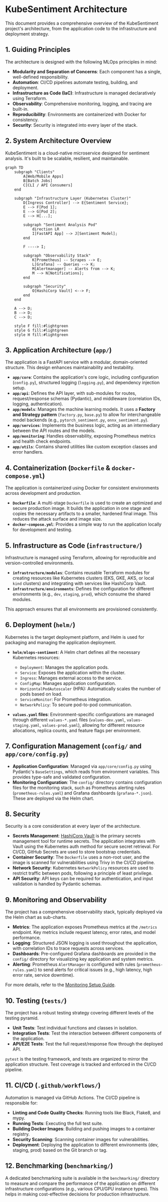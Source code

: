 # KubeSentiment Architecture

This document provides a comprehensive overview of the KubeSentiment project's architecture, from the application code to the infrastructure and deployment strategy.

## 1. Guiding Principles

The architecture is designed with the following MLOps principles in mind:

- **Modularity and Separation of Concerns**: Each component has a single, well-defined responsibility.
- **Automation**: CI/CD pipelines automate testing, building, and deployment.
- **Infrastructure as Code (IaC)**: Infrastructure is managed declaratively using Terraform.
- **Observability**: Comprehensive monitoring, logging, and tracing are built-in.
- **Reproducibility**: Environments are containerized with Docker for consistency.
- **Security**: Security is integrated into every layer of the stack.

## 2. System Architecture Overview

KubeSentiment is a cloud-native microservice designed for sentiment analysis. It's built to be scalable, resilient, and maintainable.

```mermaid
graph TD
    subgraph "Clients"
        A[Web/Mobile Apps]
        B[Batch Jobs]
        C[CLI / API Consumers]
    end

    subgraph "Infrastructure Layer (Kubernetes Cluster)"
        D[Ingress Controller] --> E{Sentiment Service};
        E --> F[Pod 1];
        E --> G[Pod 2];
        E --> H[...];

        subgraph "Sentiment Analysis Pod"
            direction LR
            I[FastAPI App] --> J[Sentiment Model];
        end

        F ----> I;

        subgraph "Observability Stack"
            K[Prometheus] -- Scrapes --> E;
            L[Grafana] -- Queries --> K;
            M[Alertmanager] -- Alerts from --> K;
            M --> N[Notifications];
        end

        subgraph "Security"
            O[HashiCorp Vault] <--> F;
        end
    end

    A --> D;
    B --> D;
    C --> D;

    style F fill:#lightgreen
    style G fill:#lightgreen
    style H fill:#lightgreen
```

## 3. Application Architecture (`app/`)

The application is a FastAPI service with a modular, domain-oriented structure. This design enhances maintainability and testability.

- **`app/core`**: Contains the application's core logic, including configuration (`config.py`), structured logging (`logging.py`), and dependency injection setup.
- **`app/api`**: Defines the API layer, with sub-modules for routes, request/response schemas (Pydantic), and middleware (correlation IDs, logging, authentication).
- **`app/models`**: Manages the machine learning models. It uses a **Factory and Strategy pattern** (`factory.py`, `base.py`) to allow for interchangeable model backends (e.g., `pytorch_sentiment.py`, `onnx_sentiment.py`).
- **`app/services`**: Implements the business logic, acting as an intermediary between the API routes and the models.
- **`app/monitoring`**: Handles observability, exposing Prometheus metrics and health check endpoints.
- **`app/utils`**: Contains shared utilities like custom exception classes and error handlers.

## 4. Containerization (`Dockerfile` & `docker-compose.yml`)

The application is containerized using Docker for consistent environments across development and production.

- **`Dockerfile`**: A multi-stage `Dockerfile` is used to create an optimized and secure production image. It builds the application in one stage and copies the necessary artifacts to a smaller, hardened final image. This reduces the attack surface and image size.
- **`docker-compose.yml`**: Provides a simple way to run the application locally for development and testing.

## 5. Infrastructure as Code (`infrastructure/`)

Infrastructure is managed using Terraform, allowing for reproducible and version-controlled environments.

- **`infrastructure/modules`**: Contains reusable Terraform modules for creating resources like Kubernetes clusters (EKS, GKE, AKS, or local `kind` clusters) and integrating with services like HashiCorp Vault.
- **`infrastructure/environments`**: Defines the configuration for different environments (e.g., `dev`, `staging`, `prod`), which consume the shared modules.

This approach ensures that all environments are provisioned consistently.

## 6. Deployment (`helm/`)

Kubernetes is the target deployment platform, and Helm is used for packaging and managing the application deployment.

- **`helm/mlops-sentiment`**: A Helm chart defines all the necessary Kubernetes resources:
    - `Deployment`: Manages the application pods.
    - `Service`: Exposes the application within the cluster.
    - `Ingress`: Manages external access to the service.
    - `ConfigMap`: Manages application configuration.
    - `HorizontalPodAutoscaler` (HPA): Automatically scales the number of pods based on load.
    - `ServiceMonitor`: For Prometheus integration.
    - `NetworkPolicy`: To secure pod-to-pod communication.

- **`values.yaml` files**: Environment-specific configurations are managed through different `values-*.yaml` files (`values-dev.yaml`, `values-staging.yaml`, `values-prod.yaml`), allowing for different resource allocations, replica counts, and feature flags per environment.

## 7. Configuration Management (`config/` and `app/core/config.py`)

- **Application Configuration**: Managed via `app/core/config.py` using Pydantic's `BaseSettings`, which reads from environment variables. This provides type-safe and validated configuration.
- **Monitoring Configuration**: The `config/` directory contains configuration files for the monitoring stack, such as Prometheus alerting rules (`prometheus-rules.yaml`) and Grafana dashboards (`grafana-*.json`). These are deployed via the Helm chart.

## 8. Security

Security is a core consideration at every layer of the architecture.

- **Secrets Management**: [HashiCorp Vault](docs/setup/VAULT_SETUP.md) is the primary secrets management tool for runtime secrets. The application integrates with Vault using the Kubernetes auth method for secure secret retrieval. For CI/CD, GitHub Secrets are used to store bootstrap credentials.
- **Container Security**: The `Dockerfile` uses a non-root user, and the image is scanned for vulnerabilities using Trivy in the CI/CD pipeline.
- **Network Security**: Kubernetes `NetworkPolicy` resources are used to restrict traffic between pods, following a principle of least privilege.
- **API Security**: API keys can be required for authentication, and input validation is handled by Pydantic schemas.

## 9. Monitoring and Observability

The project has a comprehensive observability stack, typically deployed via the Helm chart as sub-charts.

- **Metrics**: The application exposes Prometheus metrics at the `/metrics` endpoint. Key metrics include request latency, error rates, and model performance.
- **Logging**: Structured JSON logging is used throughout the application, with correlation IDs to trace requests across services.
- **Dashboards**: Pre-configured Grafana dashboards are provided in the `config/` directory for visualizing key application and system metrics.
- **Alerting**: Prometheus `AlertManager` is configured with rules (`prometheus-rules.yaml`) to send alerts for critical issues (e.g., high latency, high error rate, service downtime).

For more details, refer to the [Monitoring Setup Guide](docs/setup/MONITORING_SETUP.md).

## 10. Testing (`tests/`)

The project has a robust testing strategy covering different levels of the testing pyramid.

- **Unit Tests**: Test individual functions and classes in isolation.
- **Integration Tests**: Test the interaction between different components of the application.
- **API/E2E Tests**: Test the full request/response flow through the deployed API.

`pytest` is the testing framework, and tests are organized to mirror the application structure. Test coverage is tracked and enforced in the CI/CD pipeline.

## 11. CI/CD (`.github/workflows/`)

Automation is managed via GitHub Actions. The CI/CD pipeline is responsible for:

- **Linting and Code Quality Checks**: Running tools like Black, Flake8, and mypy.
- **Running Tests**: Executing the full test suite.
- **Building Docker Images**: Building and pushing images to a container registry.
- **Security Scanning**: Scanning container images for vulnerabilities.
- **Deployment**: Deploying the application to different environments (dev, staging, prod) based on the Git branch or tag.

## 12. Benchmarking (`benchmarking/`)

A dedicated benchmarking suite is available in the `benchmarking/` directory to measure and compare the performance of the application on different infrastructure configurations (e.g., various CPU/GPU instance types). This helps in making cost-effective decisions for production infrastructure.
